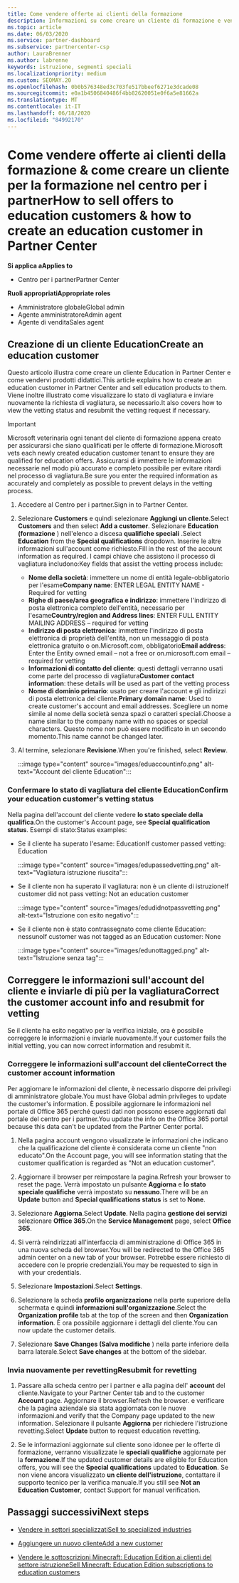```yaml
---
title: Come vendere offerte ai clienti della formazione
description: Informazioni su come creare un cliente di formazione e vendervi offerte nel centro per i partner.
ms.topic: article
ms.date: 06/03/2020
ms.service: partner-dashboard
ms.subservice: partnercenter-csp
author: LauraBrenner
ms.author: labrenne
keywords: istruzione, segmenti speciali
ms.localizationpriority: medium
ms.custom: SEOMAY.20
ms.openlocfilehash: 0b0b576348ed3c703fe517bbeef6271e3dcade08
ms.sourcegitcommit: e0a1b4506840486f4bb82620051e0f6a5e81662a
ms.translationtype: MT
ms.contentlocale: it-IT
ms.lasthandoff: 06/18/2020
ms.locfileid: "84992170"
---
```

# <a name="how-to-sell-offers-to-education-customers--how-to-create-an-education-customer-in-partner-center"></a><span data-ttu-id="93311-104">Come vendere offerte ai clienti della formazione & come creare un cliente per la formazione nel centro per i partner</span><span class="sxs-lookup"><span data-stu-id="93311-104">How to sell offers to education customers & how to create an education customer in Partner Center</span></span>

<span data-ttu-id="93311-105">**Si applica a**</span><span class="sxs-lookup"><span data-stu-id="93311-105">**Applies to**</span></span>

- <span data-ttu-id="93311-106">Centro per i partner</span><span class="sxs-lookup"><span data-stu-id="93311-106">Partner Center</span></span>

<span data-ttu-id="93311-107">**Ruoli appropriati**</span><span class="sxs-lookup"><span data-stu-id="93311-107">**Appropriate roles**</span></span>

- <span data-ttu-id="93311-108">Amministratore globale</span><span class="sxs-lookup"><span data-stu-id="93311-108">Global admin</span></span>
- <span data-ttu-id="93311-109">Agente amministratore</span><span class="sxs-lookup"><span data-stu-id="93311-109">Admin agent</span></span>
- <span data-ttu-id="93311-110">Agente di vendita</span><span class="sxs-lookup"><span data-stu-id="93311-110">Sales agent</span></span>

## <a name="create-an-education-customer"></a><span data-ttu-id="93311-111">Creazione di un cliente Education</span><span class="sxs-lookup"><span data-stu-id="93311-111">Create an education customer</span></span>

<span data-ttu-id="93311-112">Questo articolo illustra come creare un cliente Education in Partner Center e come vendervi prodotti didattici.</span><span class="sxs-lookup"><span data-stu-id="93311-112">This article explains how to create an education customer in Partner Center and sell education products to them.</span></span> <span data-ttu-id="93311-113">Viene inoltre illustrato come visualizzare lo stato di vagliatura e inviare nuovamente la richiesta di vagliatura, se necessario.</span><span class="sxs-lookup"><span data-stu-id="93311-113">It also covers how to view the vetting status and resubmit the vetting request if necessary.</span></span>

> [!IMPORTANT]
> <span data-ttu-id="93311-114">Microsoft veterinaria ogni tenant del cliente di formazione appena creato per assicurarsi che siano qualificati per le offerte di formazione.</span><span class="sxs-lookup"><span data-stu-id="93311-114">Microsoft vets each newly created education customer tenant to ensure they are qualified for education offers.</span></span>  <span data-ttu-id="93311-115">Assicurarsi di immettere le informazioni necessarie nel modo più accurato e completo possibile per evitare ritardi nel processo di vagliatura.</span><span class="sxs-lookup"><span data-stu-id="93311-115">Be sure you enter the required information as accurately and completely as possible to prevent delays in the vetting process.</span></span>

1. <span data-ttu-id="93311-116">Accedere al Centro per i partner.</span><span class="sxs-lookup"><span data-stu-id="93311-116">Sign in to Partner Center.</span></span>

2. <span data-ttu-id="93311-117">Selezionare **Customers** e quindi selezionare **Aggiungi un cliente**.</span><span class="sxs-lookup"><span data-stu-id="93311-117">Select **Customers** and then select **Add a customer**.</span></span> <span data-ttu-id="93311-118">Selezionare **Education (formazione** ) nell'elenco a discesa **qualifiche speciali** .</span><span class="sxs-lookup"><span data-stu-id="93311-118">Select **Education** from the **Special qualifications** dropdown.</span></span>  <span data-ttu-id="93311-119">Inserire le altre informazioni sull'account come richiesto.</span><span class="sxs-lookup"><span data-stu-id="93311-119">Fill in the rest of the account information as required.</span></span>  <span data-ttu-id="93311-120">I campi chiave che assistono il processo di vagliatura includono:</span><span class="sxs-lookup"><span data-stu-id="93311-120">Key fields that assist the vetting process include:</span></span>

   - <span data-ttu-id="93311-121">**Nome della società**: immettere un nome di entità legale-obbligatorio per l'esame</span><span class="sxs-lookup"><span data-stu-id="93311-121">**Company name**: ENTER LEGAL ENTITY NAME - Required for vetting</span></span>
   - <span data-ttu-id="93311-122">**Righe di paese/area geografica e indirizzo**: immettere l'indirizzo di posta elettronica completo dell'entità, necessario per l'esame</span><span class="sxs-lookup"><span data-stu-id="93311-122">**Country/region and Address lines**: ENTER FULL ENTITY MAILING ADDRESS – required for vetting</span></span>
   - <span data-ttu-id="93311-123">**Indirizzo di posta elettronica**: immettere l'indirizzo di posta elettronica di proprietà dell'entità, non un messaggio di posta elettronica gratuito o on.Microsoft.com, obbligatorio</span><span class="sxs-lookup"><span data-stu-id="93311-123">**Email address**:  Enter the Entity owned email – not a free or on.microsoft.com email – required for vetting</span></span>
   - <span data-ttu-id="93311-124">**Informazioni di contatto del cliente**: questi dettagli verranno usati come parte del processo di vagliatura</span><span class="sxs-lookup"><span data-stu-id="93311-124">**Customer contact information**: these details will be used as part of the vetting process</span></span>
   - <span data-ttu-id="93311-125">**Nome di dominio primario**: usato per creare l'account e gli indirizzi di posta elettronica del cliente.</span><span class="sxs-lookup"><span data-stu-id="93311-125">**Primary domain name**:  Used to create customer's account and email addresses.</span></span>  <span data-ttu-id="93311-126">Scegliere un nome simile al nome della società senza spazi o caratteri speciali.</span><span class="sxs-lookup"><span data-stu-id="93311-126">Choose a name similar to the company name with no spaces or special characters.</span></span>  <span data-ttu-id="93311-127">Questo nome non può essere modificato in un secondo momento.</span><span class="sxs-lookup"><span data-stu-id="93311-127">This name cannot be changed later.</span></span>

3. <span data-ttu-id="93311-128">Al termine, selezionare **Revisione**.</span><span class="sxs-lookup"><span data-stu-id="93311-128">When you're finished, select **Review**.</span></span>

   :::image type="content" source="images/eduaccountinfo.png" alt-text="Account del cliente Education":::

### <a name="confirm-your-education-customers-vetting-status"></a><span data-ttu-id="93311-130">Confermare lo stato di vagliatura del cliente Education</span><span class="sxs-lookup"><span data-stu-id="93311-130">Confirm your education customer's vetting status</span></span>

<span data-ttu-id="93311-131">Nella pagina dell'account del cliente vedere **lo stato speciale della qualifica**.</span><span class="sxs-lookup"><span data-stu-id="93311-131">On the customer's Account page, see **Special qualification status**.</span></span>
<span data-ttu-id="93311-132">Esempi di stato:</span><span class="sxs-lookup"><span data-stu-id="93311-132">Status examples:</span></span>

- <span data-ttu-id="93311-133">Se il cliente ha superato l'esame: Education</span><span class="sxs-lookup"><span data-stu-id="93311-133">If customer passed vetting:  Education</span></span>

   :::image type="content" source="images/edupassedvetting.png" alt-text="Vagliatura istruzione riuscita":::

- <span data-ttu-id="93311-135">Se il cliente non ha superato il vagliatura: non è un cliente di istruzione</span><span class="sxs-lookup"><span data-stu-id="93311-135">If customer did not pass vetting:  Not an education customer</span></span>

   :::image type="content" source="images/edudidnotpassvetting.png" alt-text="Istruzione con esito negativo":::

- <span data-ttu-id="93311-137">Se il cliente non è stato contrassegnato come cliente Education: nessuno</span><span class="sxs-lookup"><span data-stu-id="93311-137">If customer was not tagged as an Education customer:  None</span></span>

   :::image type="content" source="images/edunottagged.png" alt-text="Istruzione senza tag":::

## <a name="correct-the-customer-account-info-and-resubmit-for-vetting"></a><span data-ttu-id="93311-139">Correggere le informazioni sull'account del cliente e inviarle di più per la vagliatura</span><span class="sxs-lookup"><span data-stu-id="93311-139">Correct the customer account info and resubmit for vetting</span></span>  

<span data-ttu-id="93311-140">Se il cliente ha esito negativo per la verifica iniziale, ora è possibile correggere le informazioni e inviarle nuovamente.</span><span class="sxs-lookup"><span data-stu-id="93311-140">If your customer fails the initial vetting, you can now correct information and resubmit it.</span></span>

### <a name="correct-the-customer-account-information"></a><span data-ttu-id="93311-141">Correggere le informazioni sull'account del cliente</span><span class="sxs-lookup"><span data-stu-id="93311-141">Correct the customer account information</span></span>

<span data-ttu-id="93311-142">Per aggiornare le informazioni del cliente, è necessario disporre dei privilegi di amministratore globale.</span><span class="sxs-lookup"><span data-stu-id="93311-142">You must have Global admin privileges to update the customer's information.</span></span> <span data-ttu-id="93311-143">È possibile aggiornare le informazioni nel portale di Office 365 perché questi dati non possono essere aggiornati dal portale del centro per i partner.</span><span class="sxs-lookup"><span data-stu-id="93311-143">You update the info on the Office 365 portal because this data can't be updated from the Partner Center portal.</span></span>

1. <span data-ttu-id="93311-144">Nella pagina account vengono visualizzate le informazioni che indicano che la qualificazione del cliente è considerata come un cliente "non educato".</span><span class="sxs-lookup"><span data-stu-id="93311-144">On the Account page, you will see information stating that the customer qualification is regarded as "Not an education customer".</span></span>

2. <span data-ttu-id="93311-145">Aggiornare il browser per reimpostare la pagina.</span><span class="sxs-lookup"><span data-stu-id="93311-145">Refresh your browser to reset the page.</span></span> <span data-ttu-id="93311-146">Verrà impostato un pulsante **Aggiorna** e **lo stato speciale qualifiche** verrà impostato su **nessuno**.</span><span class="sxs-lookup"><span data-stu-id="93311-146">There will be an **Update** button and **Special qualifications status** is set to **None**.</span></span>

3. <span data-ttu-id="93311-147">Selezionare **Aggiorna**.</span><span class="sxs-lookup"><span data-stu-id="93311-147">Select **Update**.</span></span> <span data-ttu-id="93311-148">Nella pagina **gestione dei servizi** selezionare **Office 365**.</span><span class="sxs-lookup"><span data-stu-id="93311-148">On the **Service Management** page, select **Office 365**.</span></span>

4. <span data-ttu-id="93311-149">Si verrà reindirizzati all'interfaccia di amministrazione di Office 365 in una nuova scheda del browser.</span><span class="sxs-lookup"><span data-stu-id="93311-149">You will be redirected to the Office 365 admin center on a new tab of your browser.</span></span> <span data-ttu-id="93311-150">Potrebbe essere richiesto di accedere con le proprie credenziali.</span><span class="sxs-lookup"><span data-stu-id="93311-150">You may be requested to sign in with your credentials.</span></span>

5. <span data-ttu-id="93311-151">Selezionare **Impostazioni**.</span><span class="sxs-lookup"><span data-stu-id="93311-151">Select **Settings**.</span></span>

6. <span data-ttu-id="93311-152">Selezionare la scheda **profilo organizzazione** nella parte superiore della schermata e quindi **informazioni sull'organizzazione**.</span><span class="sxs-lookup"><span data-stu-id="93311-152">Select the **Organization profile** tab at the top of the screen and then **Organization information**.</span></span> <span data-ttu-id="93311-153">È ora possibile aggiornare i dettagli del cliente.</span><span class="sxs-lookup"><span data-stu-id="93311-153">You can now update the customer details.</span></span>

7. <span data-ttu-id="93311-154">Selezionare **Save Changes (Salva modifiche** ) nella parte inferiore della barra laterale.</span><span class="sxs-lookup"><span data-stu-id="93311-154">Select **Save changes** at the bottom of the sidebar.</span></span>  

### <a name="resubmit-for-revetting"></a><span data-ttu-id="93311-155">Invia nuovamente per revetting</span><span class="sxs-lookup"><span data-stu-id="93311-155">Resubmit for revetting</span></span>

1. <span data-ttu-id="93311-156">Passare alla scheda centro per i partner e alla pagina dell' **account** del cliente.</span><span class="sxs-lookup"><span data-stu-id="93311-156">Navigate to your Partner Center tab and to the customer **Account** page.</span></span> <span data-ttu-id="93311-157">Aggiornare il browser.</span><span class="sxs-lookup"><span data-stu-id="93311-157">Refresh the browser.</span></span> <span data-ttu-id="93311-158">e verificare che la pagina aziendale sia stata aggiornata con le nuove informazioni.</span><span class="sxs-lookup"><span data-stu-id="93311-158">and verify that the Company page updated to the new information.</span></span> <span data-ttu-id="93311-159">Selezionare il pulsante **Aggiorna** per richiedere l'istruzione revetting.</span><span class="sxs-lookup"><span data-stu-id="93311-159">Select **Update** button to request education revetting.</span></span>

2. <span data-ttu-id="93311-160">Se le informazioni aggiornate sul cliente sono idonee per le offerte di formazione, verranno visualizzate le **speciali qualifiche** aggiornate per la **formazione**.</span><span class="sxs-lookup"><span data-stu-id="93311-160">If the updated customer details are eligible for Education offers, you will see the **Special qualifications** updated to **Education**.</span></span> <span data-ttu-id="93311-161">Se non viene ancora visualizzato **un cliente dell'istruzione**, contattare il supporto tecnico per la verifica manuale.</span><span class="sxs-lookup"><span data-stu-id="93311-161">If you still see **Not an Education Customer**, contact Support for manual verification.</span></span>

## <a name="next-steps"></a><span data-ttu-id="93311-162">Passaggi successivi</span><span class="sxs-lookup"><span data-stu-id="93311-162">Next steps</span></span>

- [<span data-ttu-id="93311-163">Vendere in settori specializzati</span><span class="sxs-lookup"><span data-stu-id="93311-163">Sell to specialized industries</span></span>](get-special-pricing-for-offers.md)

- [<span data-ttu-id="93311-164">Aggiungere un nuovo cliente</span><span class="sxs-lookup"><span data-stu-id="93311-164">Add a new customer</span></span>](add-a-new-customer.md)

- [<span data-ttu-id="93311-165">Vendere le sottoscrizioni Minecraft: Education Edition ai clienti del settore istruzione</span><span class="sxs-lookup"><span data-stu-id="93311-165">Sell Minecraft: Education Edition subscriptions to education customers</span></span>](minecraft-subscriptions.md)

